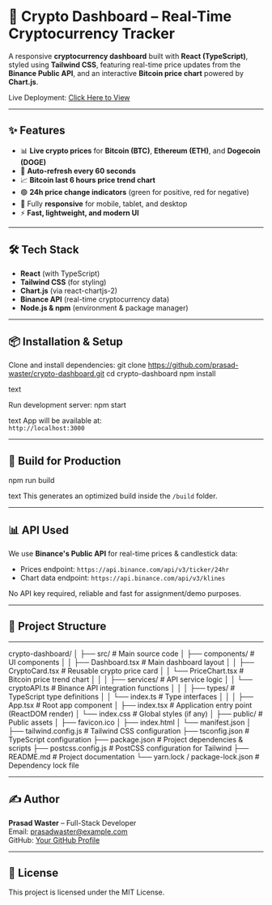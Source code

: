 # 🚀 Crypto Dashboard – Real-Time Cryptocurrency Tracker

A responsive **cryptocurrency dashboard** built with **React (TypeScript)**, styled using **Tailwind CSS**, featuring real-time price updates from the **Binance Public API**, and an interactive **Bitcoin price chart** powered by **Chart.js**.

Live Deployment: [Click Here to View](https://crypto-dashboard-prasad-waster.netlify.app/)

---

## ✨ Features

- 📊 **Live crypto prices** for **Bitcoin (BTC)**, **Ethereum (ETH)**, and **Dogecoin (DOGE)**
- 🔄 **Auto-refresh every 60 seconds**
- 📈 **Bitcoin last 6 hours price trend chart**
- 🟢 **24h price change indicators** (green for positive, red for negative)
- 📱 Fully **responsive** for mobile, tablet, and desktop
- ⚡ **Fast, lightweight, and modern UI**

---

## 🛠 Tech Stack

- **React** (with TypeScript)
- **Tailwind CSS** (for styling)
- **Chart.js** (via react-chartjs-2)
- **Binance API** (real-time cryptocurrency data)
- **Node.js & npm** (environment & package manager)

---

## 📦 Installation & Setup

Clone and install dependencies:
git clone https://github.com/prasad-waster/crypto-dashboard.git
cd crypto-dashboard
npm install

text

Run development server:
npm start

text
App will be available at:  
`http://localhost:3000`

---

## 🚀 Build for Production

npm run build

text
This generates an optimized build inside the `/build` folder.

---

## 📊 API Used

We use **Binance's Public API** for real-time prices & candlestick data:

- Prices endpoint: `https://api.binance.com/api/v3/ticker/24hr`
- Chart data endpoint: `https://api.binance.com/api/v3/klines`

No API key required, reliable and fast for assignment/demo purposes.

---

## 📂 Project Structure

---
crypto-dashboard/
│
├── src/                               # Main source code
│   ├── components/                    # UI components
│   │   ├── Dashboard.tsx               # Main dashboard layout
│   │   ├── CryptoCard.tsx              # Reusable crypto price card
│   │   └── PriceChart.tsx              # Bitcoin price trend chart
│   │
│   ├── services/                       # API service logic
│   │   └── cryptoAPI.ts                 # Binance API integration functions
│   │
│   ├── types/                          # TypeScript type definitions
│   │   └── index.ts                     # Type interfaces
│   │
│   ├── App.tsx                         # Root app component
│   ├── index.tsx                       # Application entry point (ReactDOM render)
│   └── index.css                       # Global styles (if any)
│
├── public/                             # Public assets
│   ├── favicon.ico
│   ├── index.html
│   └── manifest.json
│
├── tailwind.config.js                  # Tailwind CSS configuration
├── tsconfig.json                       # TypeScript configuration
├── package.json                        # Project dependencies & scripts
├── postcss.config.js                   # PostCSS configuration for Tailwind
├── README.md                           # Project documentation
└── yarn.lock / package-lock.json       # Dependency lock file

---

## ✍ Author

**Prasad Waster** – Full-Stack Developer  
Email: prasadwaster@example.com  
GitHub: [Your GitHub Profile](https://github.com/prasad-waster)

---

## 📜 License

This project is licensed under the MIT License.
